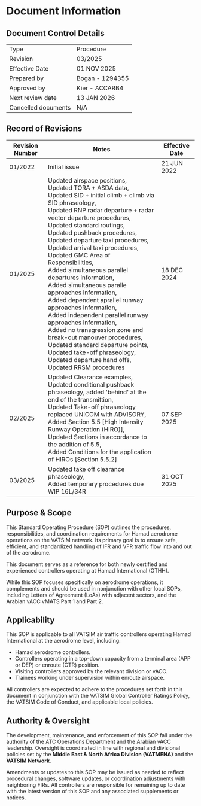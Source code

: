 # Document Information
## Document Control Details
|                     |                            |
|---------------------|----------------------------|
|         Type        |          Procedure         |
|       Revision      |           03/2025          |
|    Effective Date   |         01 NOV 2025        |
|     Prepared by     |       Bogan - 1294355      |
|     Approved by     |         Kier - ACCARB4     |
|   Next review date  |         13 JAN 2026        |
| Cancelled documents |             N/A            |
 
## Record of Revisions
<table><thead>
  <tr>
    <th>Revision Number</th>
    <th>Notes</th>
    <th>Effective Date</th>
  </tr></thead>
<tbody>
  <tr>
    <td>01/2022</td>
    <td>Initial issue</td>
    <td>21 JUN 2022</td>
  </tr>
    <tr>
    <td>01/2025</td>
    <td>Updated airspace positions,<br>Updated TORA + ASDA data,<br>Updated SID + initial climb + climb via SID phraseology,<br>Updated RNP radar departure + radar vector departure procedures,<br>Updated standard routings,<br>Updated pushback procedures,<br>Updated departure taxi procedures,<br>Updated arrival taxi procedures,<br>Updated GMC Area of Responsibilities,<br>Added simultaneous parallel departures information,<br>Added simultaneous paralle approaches information,<br>Added dependent aprallel runway approaches information,<br>Added independent parallel runway approaches information,<br>Added no transgression zone and break-out manouver procedures,<br>Updated standard departure points,<br>Updated take-off phraseology,<br>Updated departure hand offs,<br>Updated RRSM procedures</td>
    <td>18 DEC 2024</td>
  </tr>
    <tr>
    <td>02/2025</td>
    <td>Updated Clearance examples,<br>Updated conditional pushback phraseology, added 'behind' at the end of the transmittion,<br>Updated Take-off phraseology replaced UNICOM with ADVISORY,<br>Added Section 5.5 [High Intensity Runway Operation (HIRO)],<br>Updated Sections in accordance to the addition of 5.5,<br>Added Conditions for the application of HIROs [Section 5.5.2]
    <td>07 SEP 2025</td>
  </tr>
    <tr>
    <td>03/2025</td>
    <td>Updated take off clearance phraseology,<br>Added temporary procedures due WIP 16L/34R</td>
    <td>31 OCT 2025</td>
</tbody></table>

## Purpose & Scope
This Standard Operating Procedure (SOP) outlines the procedures, responsibilities, and coordination requirements for Hamad aerodrome operations on the VATSIM network. Its primary goal is to ensure safe, efficient, and standardized handling of IFR and VFR traffic flow into and out of the aerodrome.

This document serves as a reference for both newly certified and experienced controllers operating at Hamad International (OTHH).

While this SOP focuses specifically on aerodrome operations, it complements and should be used in nonjunction with other local SOPs, including Letters of Agreement (LoAs) with adjacent sectors, and the Arabian vACC vMATS Part 1 and Part 2.

## Applicability
This SOP is applicable to all VATSIM air traffic controllers operating Hamad International at the aerodrome level, including:

- Hamad aerodrome controllers.
- Controllers operating in a top-down capacity from a terminal area (APP or DEP) or enroute (CTR) position.
- Visiting controllers approved by the relevant division or vACC.
- Trainees working under supervision within enroute airspace.

All controllers are expected to adhere to the procedures set forth in this document in conjunction with the VATSIM Global Controller Ratings Policy, the VATSIM Code of Conduct, and applicable local policies.

## Authority & Oversight
The development, maintenance, and enforcement of this SOP fall under the authority of the ATC Operations Department and the Arabian vACC leadership. Oversight is coordinated in line with regional and divisional policies set by the **Middle East & North Africa Division (VATMENA)** and the **VATSIM Network**.

Amendments or updates to this SOP may be issued as needed to reflect procedural changes, software updates, or coordination adjustments with neighboring FIRs. All controllers are responsible for remaining up to date with the latest version of this SOP and any associated supplements or notices.